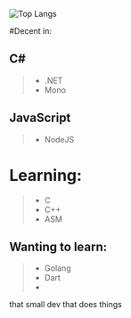 <a href="https://github.com/Obimydudee/Obimydudee">
<img alt="" src="https://komarev.com/ghpvc/?username=Obimydudee&style=flat-square&color=7a0de0">
</a>

![Top Langs](https://github-readme-stats.vercel.app//api/top-langs/?username=Obimydudee&count_private=false&show_icons=true&bg_color=121212&title_color=7f00ff&text_color=cccccc&icon_color=ac07bf&border_color=7f00ff)

#Decent in:
## C#
> - .NET
> - Mono
## JavaScript
> - NodeJS


# Learning:
> - C
> - C++
> - ASM

## Wanting to learn:
> - Golang
> - Dart
> - 


that small dev that does things


